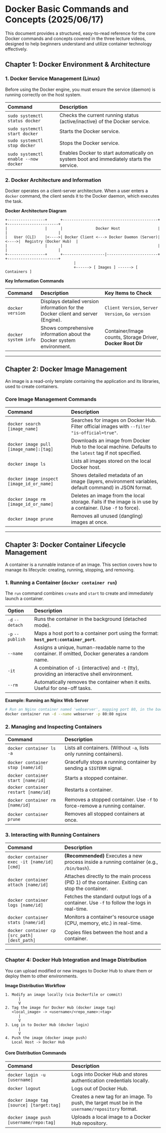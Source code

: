 # **Docker Basic Commands and Concepts (2025/06/17)**

This document provides a structured, easy-to-read reference for the core Docker commands and concepts covered in the three lecture videos, designed to help beginners understand and utilize container technology effectively.

## **Chapter 1: Docker Environment & Architecture**

### **1. Docker Service Management (Linux)**

Before using the Docker engine, you must ensure the service (daemon) is running correctly on the host system.

| Command | Description |
| :--- | :--- |
| `sudo systemctl status docker` | Checks the current running status (active/inactive) of the Docker service. |
| `sudo systemctl start docker` | Starts the Docker service. |
| `sudo systemctl stop docker` | Stops the Docker service. |
| `sudo systemctl enable --now docker` | Enables Docker to start automatically on system boot and immediately starts the service. |

### **2. Docker Architecture and Information**

Docker operates on a client-server architecture. When a user enters a `docker` command, the client sends it to the Docker daemon, which executes the task.

**Docker Architecture Diagram**

```
+-----------------+      +-------------------------------------------+      +-----------------------+
|                 |      |               Docker Host                 |      |                       |
|   User (CLI)    |<---->| Docker Client <---> Docker Daemon (Server)|<---->|  Registry (Docker Hub)  |
|                 |      |                                           |      |                       |
+-----------------+      +-------------------|-----------------------+      +-----------------------+
                               |
                               +------> [ Images ] ------> [ Containers ]
```

**Key Information Commands**

| Command | Description | Key Items to Check |
| :--- | :--- | :--- |
| `docker version` | Displays detailed version information for the Docker client and server (Engine). | `Client Version`, `Server Version`, `Go version` |
| `docker system info` | Shows comprehensive information about the Docker system environment. | Container/Image counts, Storage Driver, **Docker Root Dir** |

-----

## **Chapter 2: Docker Image Management**

An image is a read-only template containing the application and its libraries, used to create containers.

### **Core Image Management Commands**

| Command | Description |
| :--- | :--- |
| `docker search [image_name]` | Searches for images on Docker Hub. Filter official images with `--filter "is-official=true"`. |
| `docker image pull [image_name]:[tag]` | Downloads an image from Docker Hub to the local machine. Defaults to the `latest` tag if not specified. |
| `docker image ls` | Lists all images stored on the local Docker host. |
| `docker image inspect [image_id_or_name]` | Shows detailed metadata of an image (layers, environment variables, default command) in JSON format. |
| `docker image rm [image_id_or_name]` | Deletes an image from the local storage. Fails if the image is in use by a container. (Use `-f` to force). |
| `docker image prune` | Removes all unused (dangling) images at once. |

-----

## **Chapter 3: Docker Container Lifecycle Management**

A container is a runnable instance of an image. This section covers how to manage its lifecycle: creating, running, stopping, and removing.

### **1. Running a Container (`docker container run`)**

The `run` command combines `create` and `start` to create and immediately launch a container.

| Option | Description |
| :--- | :--- |
| `-d` `--detach` | Runs the container in the background (detached mode). |
| `-p` `--publish` | Maps a host port to a container port using the format: **`host_port:container_port`**. |
| `--name` | Assigns a unique, human-readable name to the container. If omitted, Docker generates a random name. |
| `-it` | A combination of `-i` (interactive) and `-t` (tty), providing an interactive shell environment. |
| `--rm` | Automatically removes the container when it exits. Useful for one-off tasks. |

**Example: Running an Nginx Web Server**

```bash
# Run an Nginx container named 'webserver', mapping port 80, in the background
docker container run -d --name webserver -p 80:80 nginx
```

### **2. Managing and Inspecting Containers**

| Command | Description |
| :--- | :--- |
| `docker container ls -a` | Lists all containers. (Without `-a`, lists only running containers). |
| `docker container stop [name/id]` | Gracefully stops a running container by sending a `SIGTERM` signal. |
| `docker container start [name/id]` | Starts a stopped container. |
| `docker container restart [name/id]` | Restarts a container. |
| `docker container rm [name/id]` | Removes a stopped container. Use `-f` to force-remove a running container. |
| `docker container prune` | Removes all stopped containers at once. |

### **3. Interacting with Running Containers**

| Command | Description |
| :--- | :--- |
| `docker container exec -it [name/id] [cmd]` | **(Recommended)** Executes a new process inside a running container (e.g., `/bin/bash`). |
| `docker container attach [name/id]` | Attaches directly to the main process (PID 1) of the container. Exiting can stop the container. |
| `docker container logs [name/id]` | Fetches the standard output logs of a container. Use `-f` to follow the logs in real-time. |
| `docker container stats [name/id]` | Monitors a container's resource usage (CPU, memory, etc.) in real-time. |
| `docker container cp [src_path] [dest_path]` | Copies files between the host and a container. |

-----

### **Chapter 4: Docker Hub Integration and Image Distribution**

You can upload modified or new images to Docker Hub to share them or deploy them to other environments.

**Image Distribution Workflow**

```
1. Modify an image locally (via Dockerfile or commit)
      |
      V
2. Tag the image for Docker Hub (docker image tag)
   <local_image> -> <username>/<repo_name>:<tag>
      |
      V
3. Log in to Docker Hub (docker login)
      |
      V
4. Push the image (docker image push)
   Local Host -> Docker Hub
```

#### **Core Distribution Commands**

| Command | Description |
| :--- | :--- |
| `docker login -u [username]` | Logs into Docker Hub and stores authentication credentials locally. |
| `docker logout` | Logs out of Docker Hub. |
| `docker image tag [source] [target:tag]` | Creates a new tag for an image. To push, the target must be in the `username/repository` format. |
| `docker image push [username/repo:tag]` | Uploads a local image to a Docker Hub repository. |
